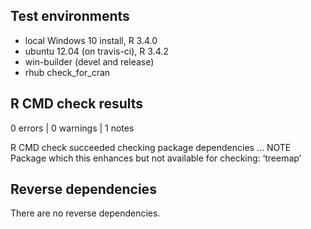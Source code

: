 ## Test environments
* local Windows 10 install, R 3.4.0
* ubuntu 12.04 (on travis-ci), R 3.4.2
* win-builder (devel and release)
* rhub check_for_cran

## R CMD check results

0 errors | 0 warnings | 1 notes

R CMD check succeeded
checking package dependencies ... NOTE
Package which this enhances but not available for checking: ‘treemap’

## Reverse dependencies

There are no reverse dependencies.

